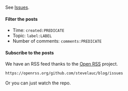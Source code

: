 See [Issues](https://github.com/SteveLauC/blog/issues).


#### Filter the posts

* Time: `created:PREDICATE`
* Topic: `label:LABEL`
* Number of comments: `comments:PREDICATE`

#### Subscribe to the posts

We have an RSS feed thanks to the [Open RSS](https://openrss.org/) project.

```sh
https://openrss.org/github.com/stevelauc/blog/issues
```

Or you can just watch the repo.
